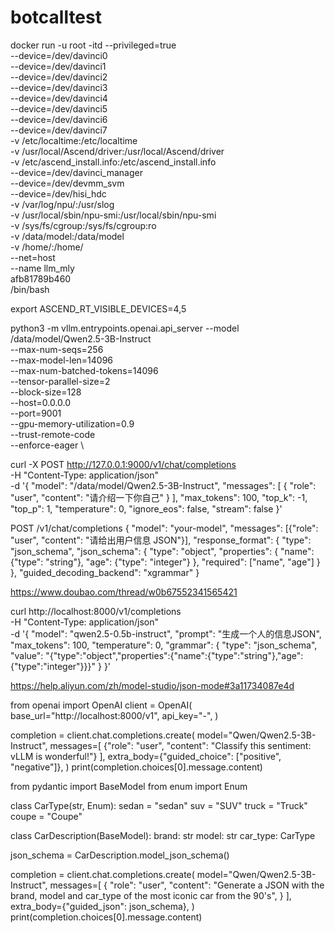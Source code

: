 # botcalltest

docker run -u root -itd --privileged=true \
--device=/dev/davinci0 \
--device=/dev/davinci1 \
--device=/dev/davinci2 \
--device=/dev/davinci3 \
--device=/dev/davinci4 \
--device=/dev/davinci5 \
--device=/dev/davinci6 \
--device=/dev/davinci7 \
-v /etc/localtime:/etc/localtime  \
-v /usr/local/Ascend/driver:/usr/local/Ascend/driver \
-v /etc/ascend_install.info:/etc/ascend_install.info \
--device=/dev/davinci_manager \
--device=/dev/devmm_svm \
--device=/dev/hisi_hdc \
-v /var/log/npu/:/usr/slog \
-v /usr/local/sbin/npu-smi:/usr/local/sbin/npu-smi \
-v /sys/fs/cgroup:/sys/fs/cgroup:ro \
-v /data/model:/data/model \
-v /home/:/home/ \
--net=host \
--name llm_mly \
afb81789b460 \
/bin/bash

export ASCEND_RT_VISIBLE_DEVICES=4,5

python3 -m vllm.entrypoints.openai.api_server --model /data/model/Qwen2.5-3B-Instruct \
--max-num-seqs=256 \
--max-model-len=14096 \
--max-num-batched-tokens=14096 \
--tensor-parallel-size=2 \
--block-size=128 \
--host=0.0.0.0 \
--port=9001 \
--gpu-memory-utilization=0.9 \
--trust-remote-code \
--enforce-eager \


 curl -X POST http://127.0.0.1:9000/v1/chat/completions \
-H "Content-Type: application/json" \
-d '{
    "model": "/data/model/Qwen2.5-3B-Instruct",
    "messages": [
        {
            "role": "user",
            "content": "请介绍一下你自己"
        }
    ],
    "max_tokens": 100,
    "top_k": -1,
    "top_p": 1,
    "temperature": 0,
    "ignore_eos": false,
    "stream": false
}'


POST /v1/chat/completions
{
  "model": "your-model",
  "messages": [{"role": "user", "content": "请给出用户信息 JSON"}],
  "response_format": {
    "type": "json_schema",
    "json_schema": {
      "type": "object",
      "properties": {
        "name": {"type": "string"},
        "age":  {"type": "integer"}
      },
      "required": ["name", "age"]
    }
  },
  "guided_decoding_backend": "xgrammar"
}

https://www.doubao.com/thread/w0b67552341565421



curl http://localhost:8000/v1/completions \
  -H "Content-Type: application/json" \
  -d '{
    "model": "qwen2.5-0.5b-instruct",
    "prompt": "生成一个人的信息JSON",
    "max_tokens": 100,
    "temperature": 0,
    "grammar": {
      "type": "json_schema",
      "value": "{\"type\":\"object\",\"properties\":{\"name\":{\"type\":\"string\"},\"age\":{\"type\":\"integer\"}}}"
    }
  }'


  https://help.aliyun.com/zh/model-studio/json-mode#3a11734087e4d



from openai import OpenAI
client = OpenAI(
    base_url="http://localhost:8000/v1",
    api_key="-",
)


completion = client.chat.completions.create(
    model="Qwen/Qwen2.5-3B-Instruct",
    messages=[
        {"role": "user", "content": "Classify this sentiment: vLLM is wonderful!"}
    ],
    extra_body={"guided_choice": ["positive", "negative"]},
)
print(completion.choices[0].message.content)


from pydantic import BaseModel
from enum import Enum


class CarType(str, Enum):
    sedan = "sedan"
    suv = "SUV"
    truck = "Truck"
    coupe = "Coupe"




class CarDescription(BaseModel):
    brand: str
    model: str
    car_type: CarType




json_schema = CarDescription.model_json_schema()


completion = client.chat.completions.create(
    model="Qwen/Qwen2.5-3B-Instruct",
    messages=[
        {
            "role": "user",
            "content": "Generate a JSON with the brand, model and car_type of the most iconic car from the 90's",
        }
    ],
    extra_body={"guided_json": json_schema},
)
print(completion.choices[0].message.content)
